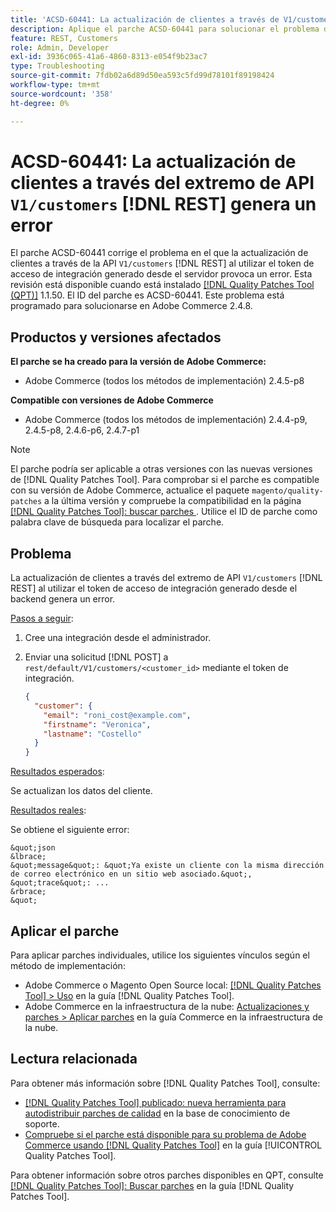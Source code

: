 ```yaml
---
title: 'ACSD-60441: La actualización de clientes a través de V1/customers [!DNL REST] extremo de API genera un error'
description: Aplique el parche ACSD-60441 para solucionar el problema de Adobe Commerce donde la actualización de clientes a través de la API V1/customers [!DNL REST] al utilizar el token de acceso de integración generado desde el back-end genera un error.
feature: REST, Customers
role: Admin, Developer
exl-id: 3936c065-41a6-4860-8313-e054f9b23ac7
type: Troubleshooting
source-git-commit: 7fdb02a6d89d50ea593c5fd99d78101f89198424
workflow-type: tm+mt
source-wordcount: '358'
ht-degree: 0%

---
```


# ACSD-60441: La actualización de clientes a través del extremo de API `V1/customers` [!DNL REST] genera un error

El parche ACSD-60441 corrige el problema en el que la actualización de clientes a través de la API `V1/customers` [!DNL REST] al utilizar el token de acceso de integración generado desde el servidor provoca un error. Esta revisión está disponible cuando está instalado [[!DNL Quality Patches Tool (QPT)]](https://experienceleague.adobe.com/es/docs/commerce-operations/tools/quality-patches-tool/quality-patches-tool-to-self-serve-quality-patches) 1.1.50. El ID del parche es ACSD-60441. Este problema está programado para solucionarse en Adobe Commerce 2.4.8.

## Productos y versiones afectados

**El parche se ha creado para la versión de Adobe Commerce:**

* Adobe Commerce (todos los métodos de implementación) 2.4.5-p8

**Compatible con versiones de Adobe Commerce**

* Adobe Commerce (todos los métodos de implementación) 2.4.4-p9, 2.4.5-p8, 2.4.6-p6, 2.4.7-p1

>[!NOTE]
>
>El parche podría ser aplicable a otras versiones con las nuevas versiones de [!DNL Quality Patches Tool]. Para comprobar si el parche es compatible con su versión de Adobe Commerce, actualice el paquete `magento/quality-patches` a la última versión y compruebe la compatibilidad en la página [[!DNL Quality Patches Tool]: buscar parches ](https://experienceleague.adobe.com/tools/commerce-quality-patches/index.html?lang=es). Utilice el ID de parche como palabra clave de búsqueda para localizar el parche.

## Problema

La actualización de clientes a través del extremo de API `V1/customers` [!DNL REST] al utilizar el token de acceso de integración generado desde el backend genera un error.

<u>Pasos a seguir</u>:

1. Cree una integración desde el administrador.
1. Enviar una solicitud [!DNL POST] a `rest/default/V1/customers/<customer_id>` mediante el token de integración.

   ```json
   {
     "customer": {
       "email": "roni_cost@example.com",
       "firstname": "Veronica",
       "lastname": "Costello"
     }
   }
   ```

<u>Resultados esperados</u>:

Se actualizan los datos del cliente.

<u>Resultados reales</u>:

Se obtiene el siguiente error:

    &quot;json
    &lbrace;
    &quot;message&quot;: &quot;Ya existe un cliente con la misma dirección de correo electrónico en un sitio web asociado.&quot;,
    &quot;trace&quot;: ...
    &rbrace;
    &quot;

## Aplicar el parche

Para aplicar parches individuales, utilice los siguientes vínculos según el método de implementación:

* Adobe Commerce o Magento Open Source local: [[!DNL Quality Patches Tool] > Uso](/help/tools/quality-patches-tool/usage.md) en la guía [!DNL Quality Patches Tool].
* Adobe Commerce en la infraestructura de la nube: [Actualizaciones y parches > Aplicar parches](https://experienceleague.adobe.com/docs/commerce-cloud-service/user-guide/develop/upgrade/apply-patches.html?lang=es) en la guía Commerce en la infraestructura de la nube.

## Lectura relacionada

Para obtener más información sobre [!DNL Quality Patches Tool], consulte:

* [[!DNL Quality Patches Tool] publicado: nueva herramienta para autodistribuir parches de calidad](https://experienceleague.adobe.com/es/docs/commerce-operations/tools/quality-patches-tool/quality-patches-tool-to-self-serve-quality-patches) en la base de conocimiento de soporte.
* [Compruebe si el parche está disponible para su problema de Adobe Commerce usando [!DNL Quality Patches Tool]](/help/tools/quality-patches-tool/patches-available-in-qpt/check-patch-for-magento-issue-with-magento-quality-patches.md) en la guía [!UICONTROL Quality Patches Tool].


Para obtener información sobre otros parches disponibles en QPT, consulte [[!DNL Quality Patches Tool]: Buscar parches](https://experienceleague.adobe.com/tools/commerce-quality-patches/index.html?lang=es) en la guía [!DNL Quality Patches Tool].
